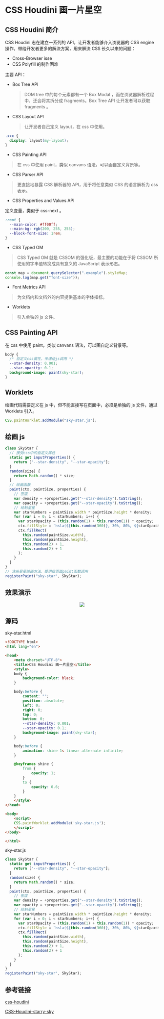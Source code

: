 # CSS Houdini 画一片星空

## CSS Houdini 简介

CSS Houdini 志在建立一系列的 API，让开发者能够介入浏览器的 CSS engine 操作，带给开发者更多的解決方案，用来解決 CSS 长久以来的问题：

- Cross-Browser isse
- CSS Polyfill 的制作困难

主要 API：

- Box Tree API

  > DOM tree 中的每个元素都有一个 Box Modal ，而在浏览器解析过程中，还会将其拆分成 fragments。Box Tree API 让开发者可以获取 fragments 。

- CSS Layout API
  > 让开发者自己定义 layout，在 css 中使用。

```css
.xxx {
  display: layout(my-layout);
}
```

- CSS Painting API

> 在 css 中使用 paint，类似 canvans 语法，可以画自定义背景等。

- CSS Parser API

> 更直接地暴露 CSS 解析器的 API，用于将任意类似 CSS 的语言解析为 css 表示。

- CSS Properties and Values API

定义变量，类似于 css-next 。

```css
:root {
  --main-color: #ff00ff;
  --main-bg: rgb(200, 255, 255);
  --block-font-size: 1rem;
}
```

- CSS Typed OM

> CSS Typed OM 就是 CSSOM 的强化版，最主要的功能在于将 CSSOM 所使用的字串值转换成具有意义的 JavaScript 表示形态。

```js
const map = document.querySelector(".example").styleMap;
console.log(map.get("font-size"));
```

- Font Metrics API

> 为文档内和文档外的内容提供基本的字体指标。

- Worklets

> 引入单独的 js 文件。

## CSS Painting API

在 css 中使用 paint，类似 canvans 语法，可以画自定义背景等。

```css
body {
  /* 自定义css属性，传递给js调用 */
  --star-density: 0.001;
  --star-opacity: 0.1;
  background-image: paint(sky-star);
}
```

## Worklets

绘画代码需要定义在 js 中，但不能直接写在页面中，必须是单独的 js 文件，通过 Worklets 引入。

```js
CSS.paintWorklet.addModule("sky-star.js");
```

## 绘画 js

```js
class SkyStar {
  // 接受css中的自定义属性
  static get inputProperties() {
    return ["--star-density", "--star-opacity"];
  }
  random(size) {
    return Math.random() * size;
  }
  // 绘画函数
  paint(ctx, paintSize, properties) {
    // 密度
    var density = +properties.get("--star-density").toString();
    var opacity = +properties.get("--star-opacity").toString();
    // 绘制星星
    var starNumbers = paintSize.width * paintSize.height * density;
    for (var i = 0; i < starNumbers; i++) {
      var starOpacity = (this.random(1) + this.random(1)) * opacity;
      ctx.fillStyle = `hsla(${this.random(360)}, 30%, 80%, ${starOpacity})`;
      ctx.fillRect(
        this.random(paintSize.width),
        this.random(paintSize.height),
        this.random(2) + 1,
        this.random(2) + 1
      );
    }
  }
}
// 注册星星绘画方法，提供给页面paint函数调用
registerPaint("sky-star", SkyStar);
```

## 效果演示

<div align="center">
  <img src="/blog/css-houdini-star.gif" />
</div>

## 源码

sky-star.html

```html
<!DOCTYPE html>
<html lang="en">

<head>
    <meta charset="UTF-8">
    <title>CSS Houdini 画一片星空</title>
    <style>
    body {
        background-color: black;
    }

    body:before {
        content: "";
        position: absolute;
        left: 0;
        right: 0;
        top: 0;
        bottom: 0;
        --star-density: 0.001;
        --star-opacity: 0.1;
        background-image: paint(sky-star);
    }

    body:before {
        animation: shine 1s linear alternate infinite;
    }

    @keyframes shine {
        from {
            opacity: 1;
        }
        to {
            opacity: 0.6;
        }
    }
    </style>
</head>

<body>
    <script>
    CSS.paintWorklet.addModule('sky-star.js');
    </script>
</body>

</html>
```

sky-star.js

```js
class SkyStar {
  static get inputProperties() {
    return ["--star-density", "--star-opacity"];
  }
  random(size) {
    return Math.random() * size;
  }
  paint(ctx, paintSize, properties) {
    // 密度
    var density = +properties.get("--star-density").toString();
    var opacity = +properties.get("--star-opacity").toString();
    // 绘制星星
    var starNumbers = paintSize.width * paintSize.height * density;
    for (var i = 0; i < starNumbers; i++) {
      var starOpacity = (this.random(1) + this.random(1)) * opacity;
      ctx.fillStyle = `hsla(${this.random(360)}, 30%, 80%, ${starOpacity})`;
      ctx.fillRect(
        this.random(paintSize.width),
        this.random(paintSize.height),
        this.random(2) + 1,
        this.random(2) + 1
      );
    }
  }
}
registerPaint("sky-star", SkyStar);
```

## 参考链接

[css-houdini](https://www.w3cplus.com/css/css-houdini.html)

[CSS-Houdini-starry-sky](https://www.w3cplus.com/css/CSS-Houdini-starry-sky.html)
